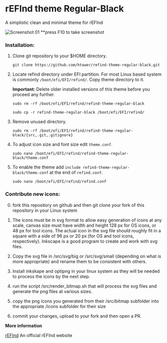 # rEFInd theme Regular-Black

A simplistic clean and minimal theme for rEFInd


![Screenshot 01](http://i.imgur.com/wQQ5OiQ.png)
**press F10 to take screenshot


### Installation:

1. Clone git repository to your $HOME directory.
   ```
   git clone https://github.com/htower/refind-theme-regular-black.git
   ```

2. Locate refind directory under EFI partition. For most Linux based system is commonly `/boot/efi/EFI/refind/`. Copy theme directory to it.

   **Important:** Delete older installed versions of this theme before you proceed any further.

   ```
   sudo rm -rf /boot/efi/EFI/refind/refind-theme-regular-black
   ```
   ```
   sudo cp -r refind-theme-regular-black /boot/efi/EFI/refind/
   ```
3. Remove unused directory.
   ```
   sudo rm -rf /boot/efi/EFI/refind/refind-theme-regular-black/{src,.git,.gitignore}
   ```

4. To adjust icon size and font size edit `theme.conf`.
   ```
   sudo nano /boot/efi/EFI/refind/refind-theme-regular-black/theme.conf
   ```

5. To enable the theme add `include refind-theme-regular-black/theme.conf` at the end of `refind.conf`.
   ```
   sudo nano /boot/efi/EFI/refind/refind.conf
   ```

### Contribute new icons:

0. fork this repository on github and then git clone your fork of this repository in your Linux system

1. The icons must be in svg format to allow easy generation of icons at any scale, canvas size must have width and height 128 px for OS icons, or 48 px for tool icons. The actual icon in the svg file should roughly fit in a square with a side of 96 px or 20 px (for OS and tool icons, respectively). Inkscape is a good program to create and work with svg files.

2. Copy the svg file in /src/svg/big or /src/svg/small (depending on what is more appropriate) and rename them to be consistent with others.

3. Install inkskape and optipng in your linux system as they will be needed to process the icons by the next step.

4. run the script /src/render_bitmap.sh that will process the svg files and generate the png files at various sizes.

5. copy the png icons you generated from their /src/bitmap subfolder into the appropriate /icons subfolder for their size

6. commit your changes, upload to your fork and then open a PR.

**More information**

[rEFInd](http://www.rodsbooks.com/refind/) An official rEFInd website
